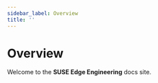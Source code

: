 ```yaml
---
sidebar_label: Overview
title: ''
---
```


# Overview

Welcome to the **SUSE Edge Engineering** docs site.
